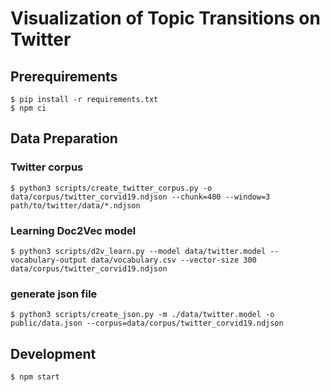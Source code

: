 # Visualization of Topic Transitions on Twitter

## Prerequirements

```shell-session
$ pip install -r requirements.txt
$ npm ci
```

## Data Preparation

### Twitter corpus

```shell-session
$ python3 scripts/create_twitter_corpus.py -o data/corpus/twitter_corvid19.ndjson --chunk=400 --window=3 path/to/twitter/data/*.ndjson
```

### Learning Doc2Vec model

```shell-session
$ python3 scripts/d2v_learn.py --model data/twitter.model --vocabulary-output data/vocabulary.csv --vector-size 300 data/corpus/twitter_corvid19.ndjson
```

### generate json file

```shell-session
$ python3 scripts/create_json.py -m ./data/twitter.model -o public/data.json --corpus=data/corpus/twitter_corvid19.ndjson
```

## Development

```shell-session
$ npm start
```
